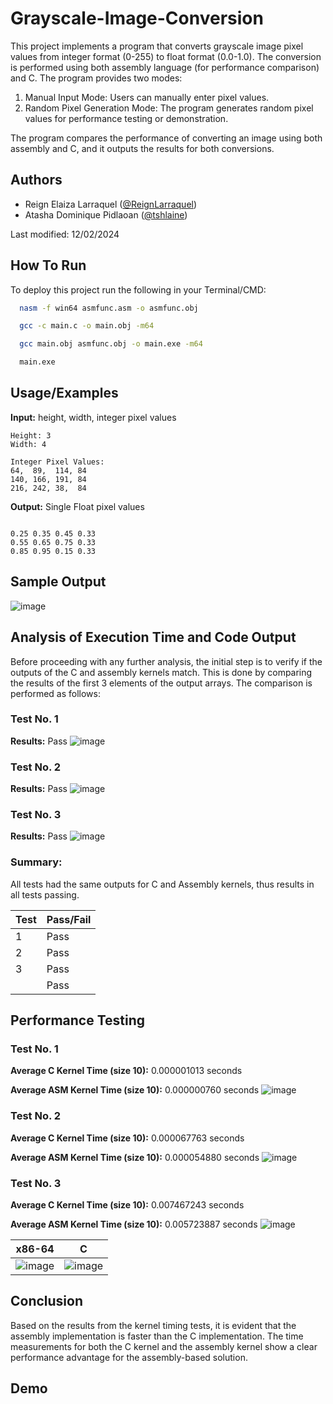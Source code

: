 # Grayscale-Image-Conversion

This project implements a program that converts grayscale image pixel values from integer format (0-255) to float format (0.0-1.0). The conversion is performed using both assembly language (for performance comparison) and C. The program provides two modes:

1. Manual Input Mode: Users can manually enter pixel values.
2. Random Pixel Generation Mode: The program generates random pixel values for performance testing or demonstration.

The program compares the performance of converting an image using both assembly and C, and it outputs the results for both conversions.



## Authors

- Reign Elaiza Larraquel ([@ReignLarraquel](https://www.github.com/ReignLarraquel))
- Atasha Dominique Pidlaoan ([@tshlaine](https://www.github.com/tshlaine))

Last modified: 12/02/2024


## How To Run

To deploy this project run the following in your Terminal/CMD:

```bash
  nasm -f win64 asmfunc.asm -o asmfunc.obj
```

```bash
  gcc -c main.c -o main.obj -m64
```

```bash
  gcc main.obj asmfunc.obj -o main.exe -m64
```

```bash
  main.exe
```


## Usage/Examples

**Input:** height, width, integer pixel values
```
Height: 3 
Width: 4

Integer Pixel Values:
64,  89,  114, 84
140, 166, 191, 84
216, 242, 38,  84
```

**Output:** Single Float pixel values

```

0.25 0.35 0.45 0.33
0.55 0.65 0.75 0.33
0.85 0.95 0.15 0.33
```

## Sample Output
![image](https://github.com/user-attachments/assets/dded628c-a78d-435b-9aca-01c7dd9782e7)


## Analysis of Execution Time and Code Output
Before proceeding with any further analysis, the initial step is to verify if the outputs of the C and assembly kernels match. This is done by comparing the results of the first 3 elements of the output arrays. The comparison is performed as follows:
### Test No. 1
**Results:** Pass
![image](https://github.com/user-attachments/assets/5a221eda-2ad3-471e-b925-da8a0833221b)

### Test No. 2
**Results:** Pass
![image](https://github.com/user-attachments/assets/445c01c1-d0a8-477b-81c5-97fc7eb42e53)

### Test No. 3
**Results:** Pass
![image](https://github.com/user-attachments/assets/13f9145e-e478-43df-ab9e-397af4e3c730)

### Summary:
All tests had the same outputs for C and Assembly kernels, thus results in all tests passing.

| Test  | Pass/Fail |
|-------|-----------|
|   1   |    Pass   |
|   2   |    Pass   |
|   3   |    Pass   |
|       |    Pass   |

## Performance Testing

### Test No. 1
**Average C Kernel Time (size 10):** 0.000001013 seconds

**Average ASM Kernel Time (size 10):** 0.000000760 seconds
![image](https://github.com/user-attachments/assets/425065ee-0b29-49bb-8671-4740ff134465)

### Test No. 2
**Average C Kernel Time (size 10):** 0.000067763 seconds

**Average ASM Kernel Time (size 10):** 0.000054880 seconds
![image](https://github.com/user-attachments/assets/52d80175-45fe-4d7a-af1d-0f68db44c266)

### Test No. 3
**Average C Kernel Time (size 10):** 0.007467243 seconds

**Average ASM Kernel Time (size 10):** 0.005723887 seconds
![image](https://github.com/user-attachments/assets/4da15359-7ce5-4172-a50a-a30882d54b1d)



| x86-64  | C |
| ------------- | ------------- |
| ![image](https://github.com/user-attachments/assets/9ba700c3-ed9f-42aa-a807-e786f49feded) | ![image](https://github.com/user-attachments/assets/9923cfcc-1620-4568-97fa-c8bc462bac7c)  |

## Conclusion
Based on the results from the kernel timing tests, it is evident that the assembly implementation is faster than the C implementation. The time measurements for both the C kernel and the assembly kernel show a clear performance advantage for the assembly-based solution.

## Demo

